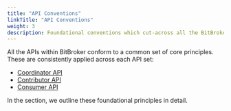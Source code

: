 ```yaml
---
title: "API Conventions"
linkTitle: "API Conventions"
weight: 3
description: Foundational conventions which cut-across all the BitBroker API sets
---
```


All the APIs within BitBroker conform to a common set of core principles. These are consistently applied across each API set:

* [Coordinator API](/docs/coordinator/)
* [Contributor API](/docs/contributor/)
* [Consumer API](/docs/consumer/)

In the section, we outline these foundational principles in detail.

